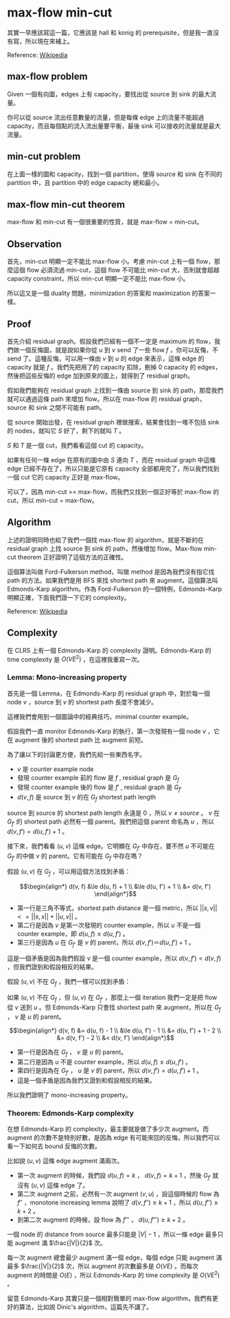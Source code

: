 # max-flow min-cut

其實一早應該寫這一篇，它應該是 hall 和 konig 的 prerequisite，但是我一直沒有寫，所以現在來補上。

Reference: [Wikipedia](https://en.wikipedia.org/wiki/Max-flow_min-cut_theorem)

## max-flow problem

Given 一個有向圖，edges 上有 capacity，要找出從 source 到 sink 的最大流量。

你可以從 source 流出任意數量的流量，但是每條 edge 上的流量不能超過 capacity，而且每個點的流入流出量要平衡，最後 sink 可以接收的流量就是最大流量。

## min-cut problem

在上面一樣的圖和 capacity，找到一個 partition，使得 source 和 sink 在不同的 partition 中，且 partition 中的 edge capacity 總和最小。

## max-flow min-cut theorem

max-flow 和 min-cut 有一個很重要的性質，就是 max-flow = min-cut。

## Observation

首先，min-cut 明顯一定不能比 max-flow 小。考慮 min-cut 上有一個 flow，那麼這個 flow 必須流過 min-cut，這個 flow 不可能比 min-cut 大，否則就會超越 capacity constraint，所以 min-cut 明顯一定不能比 max-flow 小。

所以這又是一個 duality 問題，minimization 的答案和 maximization 的答案一樣。

## Proof

首先介紹 residual graph。假設我們已經有一個不一定是 maximum 的 flow，我們做一個反悔圖，就是說如果你從 $u$ 到 $v$ send 了一些 flow $f$ ，你可以反悔，不 send 了。這種反悔，可以用一條由 $v$ 到 $u$ 的 edge 來表示，這條 edge 的 capacity 就是 $f$ 。我們先把用了的 capacity 扣除，刪掉 0 capacity 的 edges，然後把這些反悔的 edge 加到原來的圖上，就得到了 residual graph。

假如我們能夠在 residual graph 上找到一條由 source 到 sink 的 path，那麼我們就可以通過這條 path 來增加 flow。所以在 max-flow 的 residual graph，source 和 sink 之間不可能有 path。

從 source 開始出發，在 residual graph 裡做搜索，結果會找到一堆不包括 sink 的 nodes，就叫它 $S$ 好了，剩下的就叫 $T$ 。

 $S$ 和 $T$ 是一個 cut，我們看看這個 cut 的 capacity。

如果有任何一條 edge 在原有的圖中由 $S$ 連向 $T$ ，而在 residual graph 中這條 edge 已經不存在了，所以只能是它原有 capacity 全部都用完了，所以我們找到一個 cut 它的 capacity 正好是 max-flow。

可以了，因為 min-cut >= max-flow，而我們又找到一個正好等於 max-flow 的 cut，所以 min-cut = max-flow。

## Algorithm

上述的證明同時也給了我們一個找 max-flow 的 algorithm，就是不斷的在 residual graph 上找 source 到 sink 的 path，然後增加 flow。Max-flow min-cut theorem 正好證明了這個方法的正確性。

這個算法叫做 Ford-Fulkerson method，叫做 method 是因為我們沒有指它找 path 的方法。如果我們是用 BFS 來找 shortest path 來 augment，這個算法叫 Edmonds-Karp algorithm。作為 Ford-Fulkerson 的一個特例，Edmonds-Karp 明顯正確，下面我們證一下它的 complexity。

Reference: [Wikipedia](https://en.wikipedia.org/wiki/Edmonds%E2%80%93Karp_algorithm)

## Complexity

在 CLRS 上有一個 Edmonds-Karp 的 complexity 證明。Edmonds-Karp 的 time complexity 是 $O(VE^2)$ ，在這裡我重寫一次。

### Lemma: Mono-increasing property

首先是一個 Lemma，在 Edmonds-Karp 的 residual graph 中，對於每一個 node $v$ ，source 到 $v$ 的 shortest path 長度不會減少。

這裡我們會用到一個圖論中的經典技巧，minimal counter example。

假設我們一直 monitor Edmonds-Karp 的執行，第一次發現有一個 node $v$ ，它在 augment 後的 shortest path 比 augment 前短。

為了讓以下的討論更方便，我們先給一些東西名字。

- $v$ 是 counter example node
- 發現 counter example 前的 flow 是 $f$ , residual graph 是 $G_f$ 
- 發現 counter example 後的 flow 是 $f'$ , residual graph 是 $G_{f'}$ 
- $d(v, f)$ 是 source 到 $v$ 的在 $G_f$ shortest path length

source 到 source 的 shortest path length 永遠是 $0$ ，所以 $v \neq source$ 。 $v$ 在 $G_{f'}$ 的 shortest path 必然有一個 parent。我們把這個 parent 命名為 $u$ ，所以 $d(v, f') = d(u, f') + 1$ 。

接下來，我們看看 $(u, v)$ 這條 edge。它明顯在 $G_{f'}$ 中存在，要不然 $u$ 不可能在 $G_{f'}$ 的中做 $v$ 的 parent。它有可能在 $G_f$ 中存在嗎？

假設 $(u, v)$ 在 $G_f$ ，可以用這個方法找到矛盾：

$$\begin{align*}
d(v, f) &\le d(u, f) + 1  \\
&\le d(u, f') + 1 \\
&= d(v, f')
\end{align*}$$

- 第一行是三角不等式，shortest path distance 是一個 metric，所以 $||s, v|| <= ||s, x|| + ||u, v||$ 。
- 第二行是因為 $v$ 是第一次發現的 counter example，所以 $u$ 不是一個 counter example，即 $d(u, f) \le d(u, f')$ 。
- 第三行是因為 $u$ 在 $G_{f'}$ 是 $v$ 的 parent，所以 $d(v, f') ＝ d(u, f') + 1$ 。

這是一個矛盾是因為我們假設 $v$ 是一個 counter example，所以 $d(v, f') < d(v, f)$ ，但我們證到和假設相反的結果。

假設 $(u, v)$ 不在 $G_f$ ，我們一樣可以找到矛盾：

如果 $(u, v)$ 不在 $G_f$ ，但 $(u, v)$ 在 $G_{f'}$ ，那麼上一個 iteration 我們一定是把 flow 從 $v$ 送到 $u$ 。但 Edmonds-Karp 只會找 shortest path 來 augment，所以在 $G_f$ ， $v$ 是 $u$ 的 parent。

$$\begin{align*}
d(v, f) &=   d(u, f) - 1  \\
&\le d(u, f') - 1 \\
&=   d(u, f') + 1 - 2 \\
&=   d(v, f') - 2 \\
&<   d(v, f')
\end{align*}$$

- 第一行是因為在 $G_f$ ， $v$ 是 $u$ 的 parent。
- 第二行是因為 $u$ 不是 counter example，所以 $d(u, f) \le d(u, f')$ 。
- 第四行是因為在 $G_{f'}$ ， $u$ 是 $v$ 的 parent，所以 $d(v, f') = d(u, f') + 1$ 。
- 這是一個矛盾是因為我們又證到和假設相反的結果。

所以我們證明了 mono-increasing property。

### Theorem: Edmonds-Karp complexity

在想 Edmonds-Karp 的 complexity，最主要就是做了多少次 augment。而 augment 的次數不是特別好數，是因為 edge 有可能來回的反悔，所以我們可以看一下如何去 bound 反悔的次數。

比如說 $(u, v)$ 這條 edge augment 滿兩次。

- 第一次 augment 的時候，我們設 $d(u, f) = k$ ， $d(v, f) = k + 1$ ，然後 $G_{f'}$ 就沒有 $(u, v)$ 這條 edge 了。
- 第二次 augment 之前，必然有一次 augment $(v, u)$ ，設這個時候的 flow 為 $f''$ ，monotone increasing lemma 說明了 $d(v, f'') \ge k + 1$ ，所以 $d(u, f'') \ge k + 2$ 。
- 到第二次 augment 的時候，設 flow 為 $f'''$ ， $d(u, f''') \ge k + 2$ 。

一個 node 的 distance from source 最多只能是 $|V| - 1$ ，所以一條 edge 最多只能 augment 滿 $\frac{|V|}{2}$ 次。

每一次 augment 總會最少 augment 滿一個 edge，每個 edge 只能 augment 滿最多 $\frac{|V|}{2}$ 次，所以 augment 的次數最多是 $O(VE)$ 。而每次 augment 的時間是 $O(E)$ ，所以 Edmonds-Karp 的 time complexity 是 $O(VE^2)$ 。

留意 Edmonds-Karp 其實只是一個相對簡單的 max-flow algorithm，我們有更好的算法，比如說 Dinic's algorithm，這篇先不講了。

